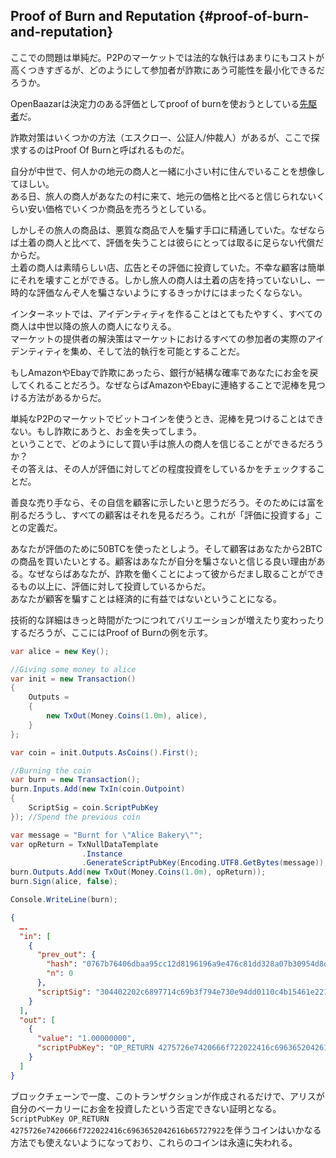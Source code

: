 ## Proof of Burn and Reputation {#proof-of-burn-and-reputation}

ここでの問題は単純だ。P2Pのマーケットでは法的な執行はあまりにもコストが高くつきすぎるが、どのようにして参加者が詐欺にあう可能性を最小化できるだろうか。

OpenBaazarは決定力のある評価としてproof of burnを使おうとしている[先駆者](https://gist.github.com/dionyziz/e3b296861175e0ebea4b)だ。

詐欺対策はいくつかの方法（エスクロー、公証人/仲裁人）があるが、ここで探求するのはProof Of Burnと呼ばれるものだ。

自分が中世で、何人かの地元の商人と一緒に小さい村に住んでいることを想像してほしい。  
ある日、旅人の商人があなたの村に来て、地元の価格と比べると信じられないくらい安い価格でいくつか商品を売ろうとしている。

しかしその旅人の商品は、悪質な商品で人を騙す手口に精通していた。なぜならば土着の商人と比べて、評価を失うことは彼らにとっては取るに足らない代償だからだ。  
土着の商人は素晴らしい店、広告とその評価に投資していた。不幸な顧客は簡単にそれを壊すことができる。しかし旅人の商人は土着の店を持っていないし、一時的な評価なんぞ人を騙さないようにするきっかけにはまったくならない。

インターネットでは、アイデンティティを作ることはとてもたやすく、すべての商人は中世以降の旅人の商人になりえる。  
マーケットの提供者の解決策はマーケットにおけるすべての参加者の実際のアイデンティティを集め、そして法的執行を可能とすることだ。

もしAmazonやEbayで詐欺にあったら、銀行が結構な確率であなたにお金を戻してくれることだろう。なぜならばAmazonやEbayに連絡することで泥棒を見つける方法があるからだ。

単純なP2Pのマーケットでビットコインを使うとき、泥棒を見つけることはできない。もし詐欺にあうと、お金を失ってしまう。  
ということで、どのようにして買い手は旅人の商人を信じることができるだろうか？  
その答えは、その人が評価に対してどの程度投資をしているかをチェックすることだ。

善良な売り手なら、その自信を顧客に示したいと思うだろう。そのためには富を削るだろうし、すべての顧客はそれを見るだろう。これが「評価に投資する」ことの定義だ。

あなたが評価のために50BTCを使ったとしよう。そして顧客はあなたから2BTCの商品を買いたいとする。顧客はあなたが自分を騙さないと信じる良い理由がある。なぜならばあなたが、詐欺を働くことによって彼からだまし取ることができるもの以上に、評価に対して投資しているからだ。  
あなたが顧客を騙すことは経済的に有益ではないということになる。

技術的な詳細はきっと時間がたつにつれてバリエーションが増えたり変わったりするだろうが、ここにはProof of Burnの例を示す。

```cs
var alice = new Key();

//Giving some money to alice
var init = new Transaction()
{
    Outputs = 
    {
        new TxOut(Money.Coins(1.0m), alice),
    }
};

var coin = init.Outputs.AsCoins().First();

//Burning the coin
var burn = new Transaction();
burn.Inputs.Add(new TxIn(coin.Outpoint)
{
    ScriptSig = coin.ScriptPubKey
}); //Spend the previous coin

var message = "Burnt for \"Alice Bakery\"";
var opReturn = TxNullDataTemplate
                .Instance
                .GenerateScriptPubKey(Encoding.UTF8.GetBytes(message));
burn.Outputs.Add(new TxOut(Money.Coins(1.0m), opReturn));
burn.Sign(alice, false);

Console.WriteLine(burn);
```

```json
{
  ….
  "in": [
    {
      "prev_out": {
        "hash": "0767b76406dbaa95cc12d8196196a9e476c81dd328a07b30954d8de256aa1e9f",
        "n": 0
      },
      "scriptSig": "304402202c6897714c69b3f794e730e94dd0110c4b15461e221324b5a78316f97c4dffab0220742c811d62e853dea433e97a4c0ca44e96a0358c9ef950387354fbc24b8964fb01 03fedc2f6458fef30c56cafd71c72a73a9ebfb2125299d8dc6447fdd12ee55a52c"
    }
  ],
  "out": [
    {
      "value": "1.00000000",
      "scriptPubKey": "OP_RETURN 4275726e7420666f722022416c6963652042616b65727922"
    }
  ]
}
```

ブロックチェーンで一度、このトランザクションが作成されるだけで、アリスが自分のベーカリーにお金を投資したという否定できない証明となる。  
`ScriptPubKey OP_RETURN 4275726e7420666f722022416c6963652042616b65727922`を伴うコインはいかなる方法でも使えないようになっており、これらのコインは永遠に失われる。


